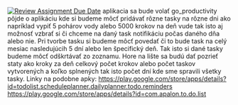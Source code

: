 [![Review Assignment Due Date](https://classroom.github.com/assets/deadline-readme-button-24ddc0f5d75046c5622901739e7c5dd533143b0c8e959d652212380cedb1ea36.svg)](https://classroom.github.com/a/VfT8U4Cl)
aplikacia sa bude volať go_productivity pôjde o aplikáciu kde si budeme môcť  pridávať rôzne tasky na rôzne dni ako napríklad vypiť 5 pohárov vody alebo 5000 krokov na deň vude tak isto aj možnosť vzbrať si či chceme na daný task notifikáciu počas daného dňa alebo nie.
Pri tvorbe tasku si budeme môcť povedať či to bude task na celý mesiac nasledujúcih 5 dní alebo len špecifický deň.
Tak isto si dané tasky budeme môcť odškrtávať zo zoznamu.
Hore na lište sa budú dať pozrieť staty ako kroky za deň celkový počet krokov alebo počet taskov vytvorených a koľko splnených tak isto počet dní kde sme spravili všetky tasky.
Linky na podobne apky:
https://play.google.com/store/apps/details?id=todolist.scheduleplanner.dailyplanner.todo.reminders
https://play.google.com/store/apps/details?id=com.apalon.to.do.list

